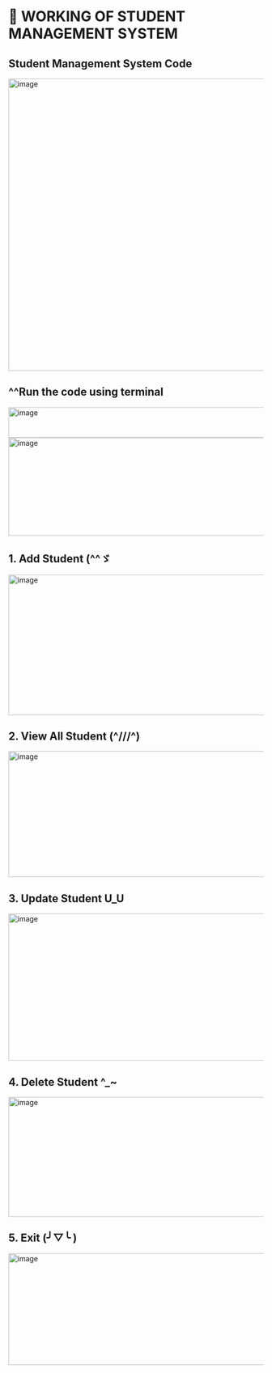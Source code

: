 # 🦕 WORKING OF STUDENT MANAGEMENT SYSTEM  
 

## Student Management System Code 


<img width="975" height="578" alt="image" src="https://github.com/user-attachments/assets/4689b7f1-aefc-4659-a77d-2ab8f6e9cf13" />



## ^^Run the code using terminal

<img width="975" height="60" alt="image" src="https://github.com/user-attachments/assets/d38d1973-e01a-45e6-94ef-37c14d14ab58" />
<img width="975" height="194" alt="image" src="https://github.com/user-attachments/assets/1de1f970-332b-4477-9e6b-15cb35ba060f" />


## 1.	Add Student (^^ゞ


<img width="975" height="278" alt="image" src="https://github.com/user-attachments/assets/6e383fbe-1125-4f8c-8381-c1dc84fef70f" />



## 2.	View All Student (^///^)


<img width="975" height="249" alt="image" src="https://github.com/user-attachments/assets/a0c73f39-1a67-4199-b8bc-669651242ecb" />



## 3.	Update Student U_U


<img width="975" height="291" alt="image" src="https://github.com/user-attachments/assets/096e7e5e-9d6d-43c6-92ca-ad7afa012eab" />



## 4.	Delete Student ^_~
 
<img width="975" height="237" alt="image" src="https://github.com/user-attachments/assets/e7077302-9d61-4ac4-a29b-e62d7f37eaaf" />


 ## 5.	Exit (╯▽╰ )
 

<img width="975" height="221" alt="image" src="https://github.com/user-attachments/assets/0a749043-318f-4f31-aba5-6e5afbb3afb6" />


 
 
